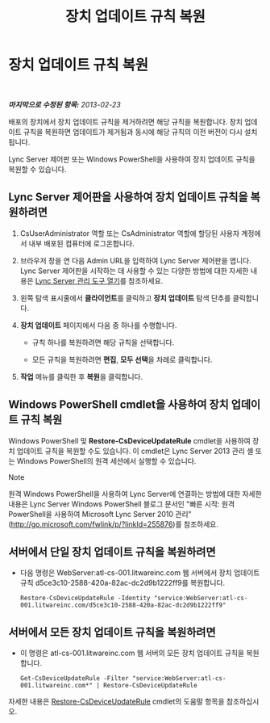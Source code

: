 ﻿---
title: 장치 업데이트 규칙 복원
TOCTitle: 장치 업데이트 규칙 복원
ms:assetid: ac490baf-c7a0-48d9-8fd0-ba5729489341
ms:mtpsurl: https://technet.microsoft.com/ko-kr/library/JJ994061(v=OCS.15)
ms:contentKeyID: 52056916
ms.date: 08/24/2015
mtps_version: v=OCS.15
ms.translationtype: HT
---

# 장치 업데이트 규칙 복원

 

_**마지막으로 수정된 항목:** 2013-02-23_

배포의 장치에서 장치 업데이트 규칙을 제거하려면 해당 규칙을 복원합니다. 장치 업데이트 규칙을 복원하면 업데이트가 제거됨과 동시에 해당 규칙의 이전 버전이 다시 설치됩니다.

Lync Server 제어판 또는 Windows PowerShell을 사용하여 장치 업데이트 규칙을 복원할 수 있습니다.

## Lync Server 제어판을 사용하여 장치 업데이트 규칙을 복원하려면

1.  CsUserAdministrator 역할 또는 CsAdministrator 역할에 할당된 사용자 계정에서 내부 배포된 컴퓨터에 로그온합니다.

2.  브라우저 창을 연 다음 Admin URL을 입력하여 Lync Server 제어판을 엽니다. Lync Server 제어판을 시작하는 데 사용할 수 있는 다양한 방법에 대한 자세한 내용은 [Lync Server 관리 도구 열기](lync-server-2013-open-lync-server-administrative-tools.md)를 참조하세요.

3.  왼쪽 탐색 표시줄에서 **클라이언트**를 클릭하고 **장치 업데이트** 탐색 단추를 클릭합니다.

4.  **장치 업데이트** 페이지에서 다음 중 하나를 수행합니다.
    
      - 규칙 하나를 복원하려면 해당 규칙을 선택합니다.
    
      - 모든 규칙을 복원하려면 **편집**, **모두 선택**을 차례로 클릭합니다.

5.  **작업** 메뉴를 클릭한 후 **복원**을 클릭합니다.

## Windows PowerShell cmdlet을 사용하여 장치 업데이트 규칙 복원

Windows PowerShell 및 **Restore-CsDeviceUpdateRule** cmdlet을 사용하여 장치 업데이트 규칙을 복원할 수도 있습니다. 이 cmdlet은 Lync Server 2013 관리 셸 또는 Windows PowerShell의 원격 세션에서 실행할 수 있습니다.


> [!NOTE]
> 원격 Windows PowerShell을 사용하여 Lync Server에 연결하는 방법에 대한 자세한 내용은 Lync Server Windows PowerShell 블로그 문서인 "빠른 시작: 원격 PowerShell을 사용하여 Microsoft Lync Server 2010 관리"(<A href="http://go.microsoft.com/fwlink/p/?linkid=255876">http://go.microsoft.com/fwlink/p/?linkId=255876</A>)를 참조하세요.



## 서버에서 단일 장치 업데이트 규칙을 복원하려면

  - 다음 명령은 WebServer:atl-cs-001.litwareinc.com 웹 서버에서 장치 업데이트 규칙 d5ce3c10-2588-420a-82ac-dc2d9b1222ff9를 복원합니다.
    
        Restore-CsDeviceUpdateRule -Identity "service:WebServer:atl-cs-001.litwareinc.com/d5ce3c10-2588-420a-82ac-dc2d9b1222ff9"

## 서버에서 모든 장치 업데이트 규칙을 복원하려면

  - 이 명령은 atl-cs-001.litwareinc.com 웹 서버의 모든 장치 업데이트 규칙을 복원합니다.
    
        Get-CsDeviceUpdateRule -Filter "service:WebServer:atl-cs-001.litwareinc.com*" | Restore-CsDeviceUpdateRule

자세한 내용은 [Restore-CsDeviceUpdateRule](restore-csdeviceupdaterule.md) cmdlet의 도움말 항목을 참조하십시오.

